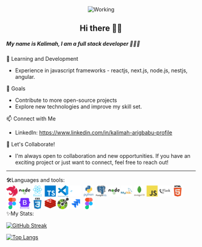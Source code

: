 <div align="center">
  <img width="200" height="200" src="https://media.giphy.com/media/v1.Y2lkPTc5MGI3NjExMXFtM3lrcnBic3dtOGt1bHJ4eTFjeXN2MTM3YmY2bDZyZXg0N2RuNiZlcD12MV9pbnRlcm5hbF9naWZfYnlfaWQmY3Q9Zw/nFLW7PNGgN3lI68rdv/giphy.gif" alt="Working"/>
<h2>Hi there 👋🏾</h2>
</div>
<div>
<h5>My name is Kalimah, I am a full stack developer 👩🏾‍💻</h5>

<!--
**hamilak/hamilak** is a ✨ _special_ ✨ repository because its `README.md` (this file) appears on your GitHub profile.
-->

🌱 Learning and Development
-  Experience in javascript frameworks - reactjs, next.js, node.js, nestjs, angular.
   
🔭 Goals
-  Contribute to more open-source projects
-  Explore new technologies and improve my skill set.
  
📫 Connect with Me
-  LinkedIn: <a href="https://www.linkedin.com/in/kalimah-arigbabu-profile">https://www.linkedin.com/in/kalimah-arigbabu-profile</a>
 
👯 Let's Collaborate!
- I'm always open to collaboration and new opportunities. If you have an exciting project or just want to connect, feel free to reach out!

<!--
- 🤔 I’m looking for help with ...
**- 💬 Ask me about ... 
- 📫 How to reach me: ...
- 😄 Pronouns: she/her
- ⚡ Fun fact: 
-->
</div>
<hr/>
<div>
🛠️Languages and tools:
  <div>
    <img src="https://github.com/devicons/devicon/blob/master/icons/nestjs/nestjs-original.svg" title="Nestjs" width="30" height="30" alt="Nestjs"/>
    <img src="https://github.com/devicons/devicon/blob/master/icons/nodejs/nodejs-original-wordmark.svg" title="Node.js" width="30" height="30" alt="Node.js"/>
    <img src="https://github.com/devicons/devicon/blob/master/icons/react/react-original-wordmark.svg" title="React" alt="React" width="30" height="30"/>
    <img src ="https://github.com/devicons/devicon/blob/master/icons/typescript/typescript-original.svg" title="TS" width="30" height="30" alt="TS"/>
    <img src="https://github.com/devicons/devicon/blob/master/icons/vscode/vscode-original-wordmark.svg" title="VSCode" width="30" height="30" alt=""VSCode/>
    <img src="https://github.com/devicons/devicon/blob/master/icons/tailwindcss/tailwindcss-original-wordmark.svg" title="Tailwind" width="30" height="30" alt="Tailwind"/>
    <img src="https://github.com/devicons/devicon/blob/master/icons/python/python-original-wordmark.svg" title="Python" width="30" height="30" alt="Python"/>
    <img src="https://github.com/devicons/devicon/blob/master/icons/postgresql/postgresql-original-wordmark.svg" title="Psql" width="30" height="30" alt="Psql"/>
    <img src="https://github.com/devicons/devicon/blob/master/icons/nodejs/nodejs-original-wordmark.svg" title="Node.js" width="30" height="30" alt="Node.js"/>
    <img src="https://github.com/devicons/devicon/blob/master/icons/mysql/mysql-original-wordmark.svg" title="Mysql" width="30" height="30" alt="Mysql"/>
    <img src="https://github.com/devicons/devicon/blob/master/icons/mongodb/mongodb-original-wordmark.svg" title="MongoDB" width="30" height="30" alt="MongoDB"/>
    <img src="https://github.com/devicons/devicon/blob/master/icons/javascript/javascript-original.svg" title="Javascript" width="30" height="30" alt="Javascript"/>
    <img src="https://github.com/devicons/devicon/blob/master/icons/flask/flask-original-wordmark.svg" title="Flask" width="30" height="30" alt="Flask"/>
    <img src="https://github.com/devicons/devicon/blob/master/icons/html5/html5-original-wordmark.svg" title="Html" width="30" height="30" alt="Html"/>
    <img src="https://github.com/devicons/devicon/blob/master/icons/figma/figma-original.svg" title="Figma" width="30" height="30" alt="Figma"/>
    <img src="https://github.com/devicons/devicon/blob/master/icons/bootstrap/bootstrap-plain-wordmark.svg" title="Bootstrap" width="30" height="30" alt="Bootstrap"/>
    <img src="https://github.com/devicons/devicon/blob/master/icons/css3/css3-original-wordmark.svg" title="CSS" width="30" height="30" alt="CSS"/>
    <img src="https://github.com/devicons/devicon/blob/master/icons/redis/redis-original.svg" title="Redis" width="30" height="30" alt="Redis"/>
    <img src="https://github.com/devicons/devicon/blob/master/icons/openapi/openapi-original.svg" title="OpenAi" width="30" height="30" alt="OpenAI"/>
    <img src="https://github.com/devicons/devicon/blob/master/icons/jira/jira-original.svg" title="Jira" width="30" height="30" alt="Jira"/>
    <img src="https://github.com/devicons/devicon/blob/master/icons/figma/figma-original.svg" title="Figma" width="30" height="30" alt="Figma"/>
  </div>
</div>
✨My Stats:


[![GitHub Streak](http://github-readme-streak-stats.herokuapp.com?user=hamilak)](https://git.io/streak-stats)

[![Top Langs](https://github-readme-stats.vercel.app/api/top-langs/?username=hamilak)](https://github.com/anuraghazra/github-readme-stats)

